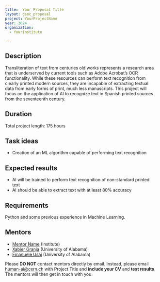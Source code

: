 ```yaml
---
title:  Your Proposal Title
layout: gsoc_proposal
project: YourProjectName
year: 2024
organization:
  - YourInstitute

---
```


## Description

Transliteration of text from centuries old works represents a research area that is underserved by current tools such as Adobe Acrobat’s OCR functionality. While these resources can perform text recognition from clearly printed modern sources, they are incapable of extracting textual data from early forms of print, much less manuscripts. This project will focus on the application of AI to recognize text in Spanish printed sources from the seventeenth century.

## Duration

Total project length: 175 hours

## Task ideas
 * Creation of an ML algorithm capable of performing text recognition

## Expected results
 * AI will be trained to perform text recognition of non-standard printed text
 * AI should be able to extract text with at least 80% accuracy



## Requirements
Python and some previous experience in Machine Learning.

<!-- ## Test
Please use [this link](https://docs.google.com/document/d/1lWTSASnVICm_4Zof7wr6_LkS24P_Z8TR1px_tctemQI/edit) to access the test for this project. -->

## Mentors
  * [Mentor Name](mailto:ml4-sci@cern.ch) (Institute)
  * [Xabier Granja](mailto:ml4-sci@cern.ch) (University of Alabama)
  * [Emanuele Usai](mailto:ml4-sci@cern.ch) (University of Alabama)



Please **DO NOT** contact mentors directly by email. Instead, please email [human-ai@cern.ch](mailto:human-ai@cern.ch) with Project Title and **include your CV** and **test results**. The mentors will then get in touch with you.



<!-- ## Links
  * [Paper 1](https://arxiv.org/abs/1807.11916)
  * [Paper 2](https://arxiv.org/abs/1902.08276) -->
